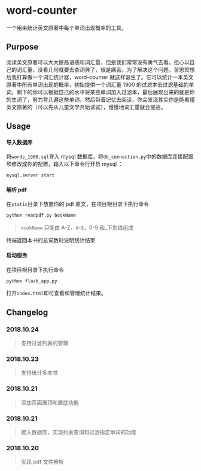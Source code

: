 # word-counter

一个用来统计英文原著中每个单词出现概率的工具。

## Purpose

阅读英文原著可以大大提高语感和词汇量，但是我们常常没有勇气去看，担心以自己的词汇量，没看几句就要去查词典了，很是痛苦。为了解决这个问题，苦思冥想后我打算做一个词汇统计器，word-counter 就这样诞生了。它可以统计一本英文原著中所有单词出现的概率，初始提供一个词汇量 1900 的过滤本去过滤基础的单词，剩下的你可以根据自己的水平将某些单词加入过滤本，最后展现出来的就是你的生词了，努力背几遍这些单词，然后带着记忆去阅读，你会发现其实你是能看懂英文原著的（可以先从儿童文学开始试试），慢慢地词汇量就会提高。

## Usage

#### 导入数据库

将`words_1900.sql`导入 mysql 数据库，将`db_connection.py`中的数据库连接配置项修改成你的配置，输入以下命令行开启 mysql ：

```bash
mysql.server start
```

#### 解析 pdf

在`static`目录下放置你的 pdf 原文，在项目根目录下执行命令

```bash
python readpdf.py bookName
```

> `bookName` 只能由 A-Z，a-z，0-9 和\_下划线组成

终端返回本书的总词数时说明统计结束

#### 启动服务

在项目根目录下执行命令

```bash
python flask_app.py
```

打开`index.html`即可查看和管理统计结果。

## Changelog

### 2018.10.24

> 支持过滤列表的管理

### 2018.10.23

> 支持统计多本书

### 2018.10.21

> 添加页面置顶和置底功能

### 2018.10.21

> 接入数据库，实现列表查询和过滤指定单词的功能

### 2018.10.20

> 实现 pdf 文件解析
